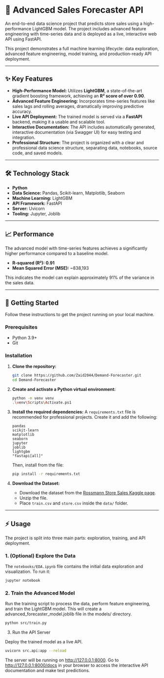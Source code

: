 # 🚀 Advanced Sales Forecaster API

An end-to-end data science project that predicts store sales using a high-performance LightGBM model. The project includes advanced feature engineering with time-series data and is deployed as a live, interactive web API using FastAPI.

This project demonstrates a full machine learning lifecycle: data exploration, advanced feature engineering, model training, and production-ready API deployment.

---

## ✨ Key Features

-   **High-Performance Model:** Utilizes **LightGBM**, a state-of-the-art gradient boosting framework, achieving an **R² score of over 0.90**.
-   **Advanced Feature Engineering:** Incorporates time-series features like sales lags and rolling averages, dramatically improving predictive accuracy.
-   **Live API Deployment:** The trained model is served via a **FastAPI** backend, making it a usable and scalable tool.
-   **Interactive Documentation:** The API includes automatically generated, interactive documentation (via Swagger UI) for easy testing and integration.
-   **Professional Structure:** The project is organized with a clear and professional data science structure, separating data, notebooks, source code, and saved models.

---

## 🛠️ Technology Stack

-   **Python**
-   **Data Science:** Pandas, Scikit-learn, Matplotlib, Seaborn
-   **Machine Learning:** LightGBM
-   **API Framework:** FastAPI
-   **Server:** Uvicorn
-   **Tooling:** Jupyter, Joblib

---

## 📈 Performance

The advanced model with time-series features achieves a significantly higher performance compared to a baseline model.

-   **R-squared (R²): 0.91**
-   **Mean Squared Error (MSE):** ~838,193

This indicates the model can explain approximately 91% of the variance in the sales data.

---

## 🚀 Getting Started

Follow these instructions to get the project running on your local machine.

### Prerequisites

-   Python 3.9+
-   Git

### Installation

1.  **Clone the repository:**
    ```bash
    git clone https://github.com/Zaid2044/Demand-Forecaster.git
    cd Demand-Forecaster
    ```

2.  **Create and activate a Python virtual environment:**
    ```bash
    python -m venv venv
    .\venv\Scripts\Activate.ps1
    ```

3.  **Install the required dependencies:**
    A `requirements.txt` file is recommended for professional projects. Create it and add the following:
    ```
    pandas
    scikit-learn
    matplotlib
    seaborn
    jupyter
    joblib
    lightgbm
    "fastapi[all]"
    ```
    Then, install from the file:
    ```bash
    pip install -r requirements.txt
    ```

4.  **Download the Dataset:**
    -   Download the dataset from the [Rossmann Store Sales Kaggle page](https://www.kaggle.com/c/rossmann-store-sales/data).
    -   Unzip the file.
    -   Place `train.csv` and `store.csv` inside the `data/` folder.

---

## ⚡ Usage

The project is split into three main parts: exploration, training, and API deployment.

### 1. (Optional) Explore the Data

The `notebooks/EDA.ipynb` file contains the initial data exploration and visualization. To run it:

```bash
jupyter notebook
```
### 2. Train the Advanced Model

Run the training script to process the data, perform feature engineering, and train the LightGBM model. This will create a advanced_forecaster_model.joblib file in the models/ directory.
```bash
python src/train.py
```

3. Run the API Server

Deploy the trained model as a live API.
```bash
uvicorn src.api:app --reload
```

The server will be running on http://127.0.0.1:8000.
Go to http://127.0.0.1:8000/docs in your browser to access the interactive API documentation and make test predictions.